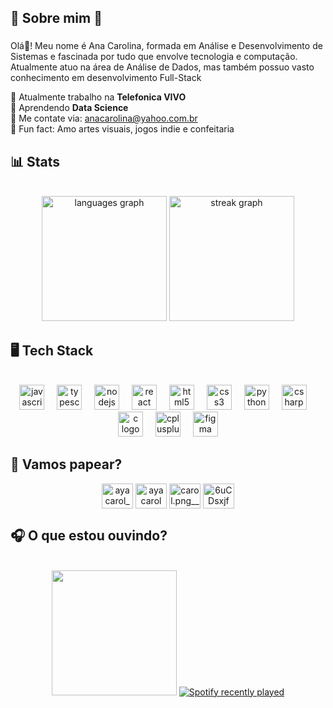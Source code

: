 ## 🎀 Sobre mim 🎀

###

<p align="left">Olá👋! Meu nome é Ana Carolina, formada em Análise e Desenvolvimento de Sistemas e fascinada por tudo que envolve tecnologia e computação. Atualmente atuo na área de Análise de Dados, mas também possuo vasto conhecimento em desenvolvimento Full-Stack</p>

🔭 Atualmente trabalho na **Telefonica VIVO**\
🌱 Aprendendo **Data Science**\
🎈 Me contate via: anacarolina@yahoo.com.br\
💫 Fun fact: Amo artes visuais, jogos indie e confeitaria

###

## 📊 Stats

<br clear="both">

<div align="center">
  <img src="https://github-readme-stats.vercel.app/api/top-langs?username=ayacarol&locale=en&hide_title=false&layout=compact&card_width=320&langs_count=5&theme=dracula&hide_border=true&custom_title=Linguagens%20mais%20utilizadas" height="200" alt="languages graph"  />
  <img src="https://streak-stats.demolab.com?user=ayacarol&locale=en&mode=daily&theme=dracula&hide_border=true&border_radius=5" height="200" alt="streak graph"  />
</div>

###

## 🖥️ Tech Stack

<br clear="both">

<div align="center">
  <img src="https://cdn.jsdelivr.net/gh/devicons/devicon/icons/javascript/javascript-original.svg" height="40" alt="javascript logo"  />
  <img width="12" />
  <img src="https://cdn.jsdelivr.net/gh/devicons/devicon/icons/typescript/typescript-original.svg" height="40" alt="typescript logo"  />
  <img width="12" />
  <img src="https://cdn.jsdelivr.net/gh/devicons/devicon/icons/nodejs/nodejs-original.svg" height="40" alt="nodejs logo"  />
  <img width="12" />
  <img src="https://cdn.jsdelivr.net/gh/devicons/devicon/icons/react/react-original.svg" height="40" alt="react logo"  />
  <img width="12" />
  <img src="https://cdn.jsdelivr.net/gh/devicons/devicon/icons/html5/html5-original.svg" height="40" alt="html5 logo"  />
  <img width="12" />
  <img src="https://cdn.jsdelivr.net/gh/devicons/devicon/icons/css3/css3-original.svg" height="40" alt="css3 logo"  />
  <img width="12" />
  <img src="https://cdn.jsdelivr.net/gh/devicons/devicon/icons/python/python-original.svg" height="40" alt="python logo"  />
  <img width="12" />
  <img src="https://cdn.jsdelivr.net/gh/devicons/devicon/icons/csharp/csharp-original.svg" height="40" alt="csharp logo"  />
  <img width="12" />
  <img src="https://cdn.jsdelivr.net/gh/devicons/devicon/icons/c/c-original.svg" height="40" alt="c logo"  />
  <img width="12" />
  <img src="https://cdn.jsdelivr.net/gh/devicons/devicon/icons/cplusplus/cplusplus-original.svg" height="40" alt="cplusplus logo"  />
  <img width="12" />
  <img src="https://cdn.jsdelivr.net/gh/devicons/devicon/icons/figma/figma-original.svg" height="40" alt="figma logo"  />
</div>

###

## 🌺 Vamos papear?
<p align="center">
<a href="https://twitter.com/ayacarol_" target="blank"><img align="center" src="https://raw.githubusercontent.com/rahuldkjain/github-profile-readme-generator/master/src/images/icons/Social/twitter.svg" alt="ayacarol_" height="40" width="50" /></a>
<a href="https://linkedin.com/in/ayacarol" target="blank"><img align="center" src="https://raw.githubusercontent.com/rahuldkjain/github-profile-readme-generator/master/src/images/icons/Social/linked-in-alt.svg" alt="ayacarol" height="40" width="50" /></a>
<a href="https://instagram.com/carol.png__" target="blank"><img align="center" src="https://raw.githubusercontent.com/rahuldkjain/github-profile-readme-generator/master/src/images/icons/Social/instagram.svg" alt="carol.png__" height="40" width="50" /></a>
<a href="https://discord.gg/6uCDsxjf" target="blank"><img align="center" src="https://raw.githubusercontent.com/rahuldkjain/github-profile-readme-generator/master/src/images/icons/Social/discord.svg" alt="6uCDsxjf" height="40" width="50" /></a>
</p>

###

## 🎧 O que estou ouvindo?

<br clear="both">

<div align="center">
  <img height="200" src="https://media.tenor.com/_AZJmhAry0gAAAAj/rat-dancing-meme.gif"  />
  <a href="https://open.spotify.com/user/rqq9kmfz0v68in6uykggleerb">
    <img src="https://spotify-recently-played-readme.vercel.app/api?user=rqq9kmfz0v68in6uykggleerb&count=5&unique=true" alt="Spotify recently played"  />
  </a>
</div>

###


